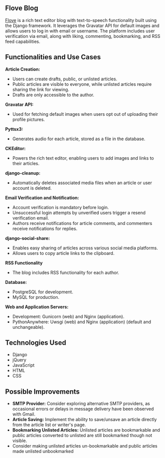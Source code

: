 ## Flove Blog

[Flove](https://favourolumese.pythonanywhere.com/articles/) is a rich text editor blog with text-to-speech functionality built using the Django framework. It leverages the Gravatar API for default images and allows users to log in with email or username. The platform includes user verification via email, along with liking, commenting, bookmarking, and RSS feed capabilities.

## Functionalities and Use Cases

**Article Creation:**

* Users can create drafts, public, or unlisted articles.
* Public articles are visible to everyone, while unlisted articles require sharing the link for viewing.
* Drafts are only accessible to the author.

**Gravatar API:**

* Used for fetching default images when users opt out of uploading their profile pictures.

**Pyttsx3:**

* Generates audio for each article, stored as a file in the database.

**CKEditor:**

* Powers the rich text editor, enabling users to add images and links to their articles.

**django-cleanup:**

* Automatically deletes associated media files when an article or user account is deleted.

**Email Verification and Notification:**

* Account verification is mandatory before login.
* Unsuccessful login attempts by unverified users trigger a resend verification email.
* Authors receive notifications for article comments, and commenters receive notifications for replies.

**django-social-share:**

* Enables easy sharing of articles across various social media platforms.
* Allows users to copy article links to the clipboard.

**RSS Functionality**

* The blog includes RSS functionality for each author.

**Database:**

* PostgreSQL for development.
* MySQL for production.

**Web and Application Servers:**

* Development: Gunicorn (web) and Nginx (application).
* PythonAnywhere: Uwsgi (web) and Nginx (application) (default and unchangeable).

## Technologies Used

* Django
* jQuery
* JavaScript
* HTML
* CSS

## Possible Improvements

* **SMTP Provider:** Consider exploring alternative SMTP providers, as occasional errors or delays in message delivery have been observed with Gmail.
* **Article Saving:** Implement the ability to save/unsave an article directly from the article list or writer's page.
* **Bookmarking Unlisted Articles:** Unlisted articles are bookmarkable and public articles converted to unlisted are still bookmarked though not visible.
* Consider making unlisted articles un-bookmarkable and public articles made unlisted unbookmarked
